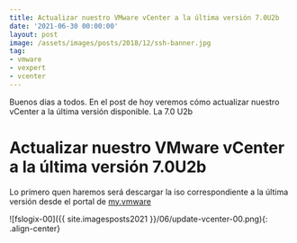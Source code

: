 ```yaml
---
title: Actualizar nuestro VMware vCenter a la última versión 7.0U2b
date: '2021-06-30 00:00:00'
layout: post
image: /assets/images/posts/2018/12/ssh-banner.jpg
tag:
- vmware
- vexpert
- vcenter
---
```


Buenos dias a todos. En el post de hoy veremos cómo actualizar nuestro vCenter a la última versión disponible. La 7.0 U2b

# Actualizar nuestro VMware vCenter a la última versión 7.0U2b

Lo primero quen haremos será descargar la iso correspondiente a la última versión desde el portal de [my.vmware](my.vmware.com)

![fslogix-00]({{ site.imagesposts2021 }}/06/update-vcenter-00.png){: .align-center}